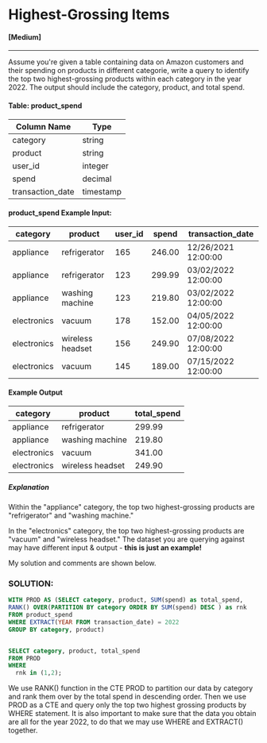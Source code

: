 # Highest-Grossing Items
#### [Medium]
  ---
Assume you're given a table containing data on Amazon customers and their spending on products in different categorie, write a query to identify the top two highest-grossing products within each category in the year 2022. The output should include the category, product, and total spend.

#### Table: product_spend 
|Column Name|	Type|
|---|---|
|category|	string|
|product	|string|
|user_id|	integer|
|spend|	decimal|
|transaction_date	|timestamp|

#### product_spend Example Input:
|category|	product	|user_id|	spend|	transaction_date|
|---|---|----|---|---|
|appliance|	refrigerator|	165	|246.00|	12/26/2021 12:00:00|
|appliance|	refrigerator|	123	|299.99	|03/02/2022 12:00:00|
|appliance	|washing machine|	123| 219.80|	03/02/2022 12:00:00|
|electronics|	vacuum	|178|	152.00|	04/05/2022 12:00:00|
|electronics|	wireless headset|	156	|249.90	|07/08/2022 12:00:00|
|electronics|	vacuum|	145|	189.00|	07/15/2022 12:00:00|



#### Example Output
|category|	product|	total_spend|
|----|---|---|
|appliance|	refrigerator|	299.99|
|appliance|	washing machine|	219.80|
|electronics|	vacuum	|341.00|
|electronics|	wireless headset|	249.90|


##### Explanation
Within the "appliance" category, the top two highest-grossing products are "refrigerator" and "washing machine."

In the "electronics" category, the top two highest-grossing products are "vacuum" and "wireless headset."
The dataset you are querying against may have different input & output - **this is just an example!**

My solution and comments are shown below.
### SOLUTION: 
```sql
WITH PROD AS (SELECT category, product, SUM(spend) as total_spend,
RANK() OVER(PARTITION BY category ORDER BY SUM(spend) DESC ) as rnk
FROM product_spend
WHERE EXTRACT(YEAR FROM transaction_date) = 2022
GROUP BY category, product)


SELECT category, product, total_spend
FROM PROD
WHERE 
  rnk in (1,2);
```
We use RANK() function in the CTE PROD to partition our data by category and rank them over by the total spend in descending order. Then we use PROD as a CTE and query only the top two highest grossing products by WHERE statement. It is also important to make sure that the data you obtain are all for the year 2022, to do that we may use WHERE and EXTRACT() together.